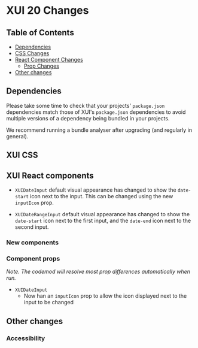 # XUI 20 Changes

## Table of Contents

- [Dependencies](#Dependencies)
- [CSS Changes](#XUI-CSS)
- [React Component Changes](#XUI-React-components)
  - [Prop Changes](#Component-props)
- [Other changes](#Other-changes)

## Dependencies

Please take some time to check that your projects' `package.json` dependencies match those of XUI's `package.json` dependencies to avoid multiple versions of a dependency being bundled in your projects.

We recommend running a bundle analyser after upgrading (and regularly in general).

## XUI CSS

## XUI React components

- `XUIDateInput` default visual appearance has changed to show the `date-start` icon next to the input. This can be changed using the new `inputIcon` prop.

- `XUIDateRangeInput` default visual appearance has changed to show the `date-start` icon next to the first input, and the `date-end` icon next to the second input.

### New components

### Component props

_Note. The codemod will resolve most prop differences automatically when run._

- `XUIDateInput`
  - Now han an `inputIcon` prop to allow the icon displayed next to the input to be changed

## Other changes

### Accessibility
